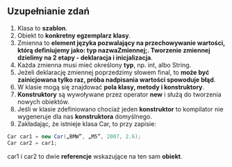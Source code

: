 ## Uzupełnianie zdań

1. Klasa to **szablon**.
1. Obiekt to **konkretny egzemplarz klasy**.
1. Zmienna to **element języka pozwalający na przechowywanie wartości, którą definiujemy jako: typ nazwaZmiennej;. Tworzenie zmiennej dzielimy na 2 etapy - deklaracja i inicjalizacja**. 
1. Każda zmienna musi mieć określony **typ**, np. int, albo String.
1. Jeżeli deklarację zmiennej poprzedzimy słowem final, to **może być zainicjowana tylko raz, próba nadpisania wartości spowoduje błąd**.
1. W klasie mogą się znajdować **pola klasy, metody i konstruktory**.
1. **Konstruktory** są wywoływane przez operator **new** i służą do tworzenia nowych obiektów.
1. Jeśli w klasie zdefiniowano chociaż jeden **konstruktor** to kompilator nie wygeneruje dla nas **konstruktora** domyślnego.
1. Zakładając, że istnieje klasa Car, to przy zapisie:
````java
Car car1 = new Car(„BMW”, „M5”, 2007, 2.6);  
Car car2 = car1;​
````
car1 i car2 to dwie **referencje** wskazujące na ten sam **obiekt**.